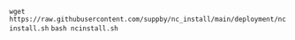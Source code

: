 `wget https://raw.githubusercontent.com/suppby/nc_install/main/deployment/ncinstall.sh`
`bash ncinstall.sh`
